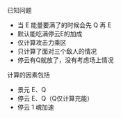 已知问题

- 当 E 能量要满了的时候会先 Q 再 E
- 默认能吃满停云E的加成
- 仅计算攻击力乘区
- 只计算了面对三个敌人的情况
- 停云有Q就放了，没有考虑场上情况

计算的因素包括

- 景元 E、Q
- 停云 E、Q（Q仅计算充能）
- 停云 1 魂加速
